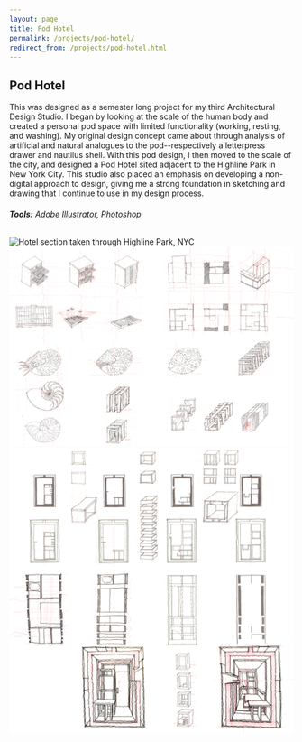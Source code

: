 ```yaml
---
layout: page
title: Pod Hotel
permalink: /projects/pod-hotel/
redirect_from: /projects/pod-hotel.html
---
```

## Pod Hotel

This was designed as a semester long project for my third Architectural Design Studio. I began by looking at the scale of the human body and created a personal pod space with limited functionality (working, resting, and washing). My original design concept came about through analysis of artificial and natural analogues to the pod--respectively a letterpress drawer and nautilus shell. With this pod design, I then moved to the scale of the city, and designed a Pod Hotel sited adjacent to the Highline Park in New York City. This studio also placed an emphasis on developing a non-digital approach to design, giving me a strong foundation in sketching and drawing that I continue to use in my design process.

###### **Tools:** Adobe Illustrator, Photoshop

![Hotel section taken through Highline Park, NYC](/images/hotel-section.png)
![Analogues -- Letterpress Drawer and Nautilus Shell](/images/analogues.png)
![Plans and sections of pod design](/images/pod.png)
